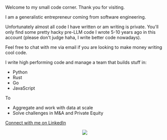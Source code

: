 Welcome to my small code corner. Thank you for visiting.

I am a generalistic entrepreneur coming from software engineering.

Unfortunately almost all code I have written or am writing is private. You'll only find some pretty hacky pre-LLM code I wrote 5-10 years ago in this account (please don't judge haha, I write better code nowadays).

Feel free to chat with me via email if you are looking to make money writing cool code.

I write high performing code and manage a team that builds stuff in:

- Python
- Rust
- Go
- JavaScript

To
- Aggregate and work with data at scale
- Solve challenges in M&A and Private Equity

[Connect with me on LinkedIn](https://linkedin.com/in/jendral)

<p align="center">
<img src="https://visitor-badge.laobi.icu/badge?page_id=toorusr.toorusr" />
</p>
